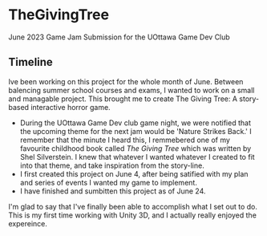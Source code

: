 # TheGivingTree
June 2023 Game Jam Submission for the UOttawa Game Dev Club

## Timeline
Ive been working on this project for the whole month of June. Between balencing summer school courses and exams, I wanted to work on a small and managable project. This brought me to create The Giving Tree: A story-based interactive horror game.

* During the UOttawa Game Dev club game night, we were notified that the upcoming theme for the next jam would be 'Nature Strikes Back.' I remember that the minute I heard this, I remmebered one of my favourite childhood book called *The Giving Tree* which was written by Shel Silverstein. I knew that whatever I wanted whatever I created to fit into that theme, and take inspiration from the story-line.
* I first created this project on June 4, after being satified with my plan and series of events I wanted my game to implement.
* I have finished and sumbitten this project as of June 24.

I'm glad to say that I've finally been able to accomplish what I set out to do. This is my first time working with Unity 3D, and I actually really enjoyed the expereince.


